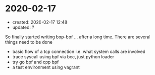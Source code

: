# 2020-02-17

- created: 2020-02-17 12:48
- updated: ?

So finally started writing bop-bpf ... after a long time. There are several things need to be done

- basic flow of a tcp connection i.e. what system calls are involved
- trace syscall using bpf via bcc, just python loader
- try go bpf and cpp bpf
- a test environment using vagrant